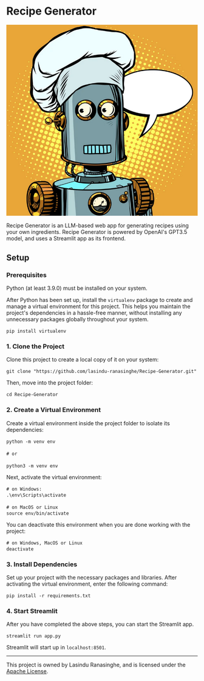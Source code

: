 # Recipe Generator

<img src="assets/robot.png" alt="Robot Chef">

Recipe Generator is an LLM-based web app for generating recipes using your own ingredients. Recipe Generator is powered by OpenAI's GPT3.5 model, and uses a Streamlit app as its frontend.

## Setup

### Prerequisites

Python (at least 3.9.0) must be installed on your system.

After Python has been set up, install the `virtualenv` package to create and manage a virtual environment for this project. This helps you maintain the project's dependencies in a hassle-free manner, without installing any unnecessary packages globally throughout your system.

```
pip install virtualenv
```

### 1. Clone the Project

Clone this project to create a local copy of it on your system:

```shell
git clone "https://github.com/lasindu-ranasinghe/Recipe-Generator.git"
```

Then, move into the project folder:

```shell
cd Recipe-Generator
```

### 2. Create a Virtual Environment

Create a virtual environment inside the project folder to isolate its dependencies:

```shell
python -m venv env

# or

python3 -m venv env
```

Next, activate the virtual environment:

```shell
# on Windows:
.\env\Scripts\activate

# on MacOS or Linux
source env/bin/activate
```

You can deactivate this environment when you are done working with the project:

```shell
# on Windows, MacOS or Linux
deactivate
```

### 3. Install Dependencies

Set up your project with the necessary packages and libraries. After activating the virtual environment, enter the following command:

```shell
pip install -r requirements.txt
```

### 4. Start Streamlit

After you have completed the above steps, you can start the Streamlit app.

```shell
streamlit run app.py
```

Streamlit will start up in `localhost:8501`.

<hr />

This project is owned by Lasindu Ranasinghe, and is licensed under the <a href="https://github.com/lasindu-ranasinghe/Recipe-Generator/blob/main/LICENSE">Apache License</a>.